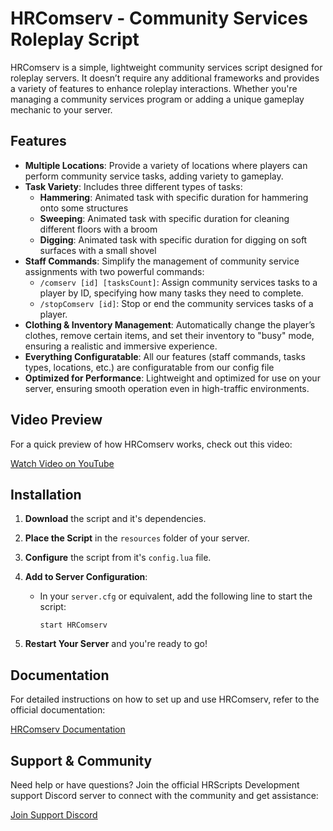 # HRComserv - Community Services Roleplay Script

HRComserv is a simple, lightweight community services script designed for roleplay servers. It doesn’t require any additional frameworks and provides a variety of features to enhance roleplay interactions. Whether you're managing a community services program or adding a unique gameplay mechanic to your server.

## Features

- **Multiple Locations**: Provide a variety of locations where players can perform community service tasks, adding variety to gameplay.
- **Task Variety**: Includes three different types of tasks: 
  - **Hammering**: Animated task with specific duration for hammering onto some structures
  - **Sweeping**: Animated task with specific duration for cleaning different floors with a broom
  - **Digging**: Animated task with specific duration for digging on soft surfaces with a small shovel
- **Staff Commands**: Simplify the management of community service assignments with two powerful commands:
  - `/comserv [id] [tasksCount]`: Assign community services tasks to a player by ID, specifying how many tasks they need to complete.
  - `/stopComserv [id]`: Stop or end the community services tasks of a player.
- **Clothing & Inventory Management**: Automatically change the player’s clothes, remove certain items, and set their inventory to "busy" mode, ensuring a realistic and immersive experience.
- **Everything Configuratable**: All our features (staff commands, tasks types, locations, etc.) are configuratable from our config file
- **Optimized for Performance**: Lightweight and optimized for use on your server, ensuring smooth operation even in high-traffic environments.

## Video Preview

For a quick preview of how HRComserv works, check out this video:

[Watch Video on YouTube](https://youtube.com/watch?v=4hq8T-GZvPo)

## Installation

1. **Download** the script and it's dependencies.
   
2. **Place the Script** in the `resources` folder of your server.
3. **Configure** the script from it's `config.lua` file.
4. **Add to Server Configuration**:
   - In your `server.cfg` or equivalent, add the following line to start the script:

        `start HRComserv`
5. **Restart Your Server** and you're ready to go!

## Documentation

For detailed instructions on how to set up and use HRComserv, refer to the official documentation:

[HRComserv Documentation](https://hrscripts.gitbook.io/resources/HRComserv)

## Support & Community

Need help or have questions? Join the official HRScripts Development support Discord server to connect with the community and get assistance:

[Join Support Discord](https://discord.gg/Du4gEtFn4V)
